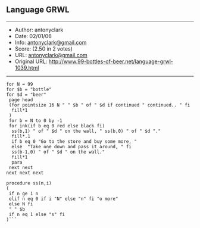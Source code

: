 
## Language GRWL ##
---
- Author: antonyclark
- Date: 02/01/06
- Info: antonyclark@gmail.com
- Score:  (2.50 in 2 votes)
- URL: antonyclark@gmail.com
- Original URL: http://www.99-bottles-of-beer.net/language-grwl-1039.html
---

```
for N = 99
for $b = "bottle"
for $d = "beer"
 page head
 (for pointsize 16 N " " $b " of " $d if continued " continued.. " fi
  fill*1
 )
 for b = N to 0 by -1
 for ink(if b eq 0 red else black fi)
  ss(b,1) " of " $d " on the wall, " ss(b,0) " of " $d "."
  fill*.1
  if b eq 0 "Go to the store and buy some more, "
  else  "Take one down and pass it around, " fi
  ss(b-1,0) " of " $d " on the wall."
  fill*1
  para
 next next 
next next next

procedure ss(n,i)
(
 if n ge 1 n    
 elif n eq 0 if i "N" else "n" fi "o more" 
 else N fi
 " " $b
 if n eq 1 else "s" fi
)```